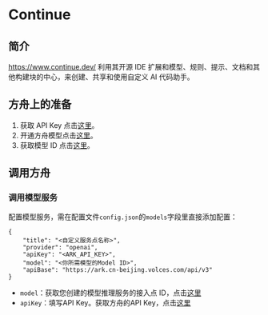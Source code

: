 
# Continue
## 简介

https://www.continue.dev/
利用其开源 IDE 扩展和模型、规则、提示、文档和其他构建块的中心，来创建、共享和使用自定义 AI 代码助手。

## 方舟上的准备


1. 获取 API Key 点击[这里](https://console.volcengine.com/ark/region:ark+cn-beijing/apiKey)。
2. 开通方舟模型点击[这里](https://console.volcengine.com/ark/region:ark+cn-beijing/openManagement)。
3. 获取模型 ID 点击[这里](https://www.volcengine.com/docs/82379/1330310#%E6%96%87%E6%9C%AC%E7%94%9F%E6%88%90)。


## 调用方舟
### 调用模型服务
配置模型服务，需在配置文件`config.json`的`models`字段里直接添加配置：

```
{
    "title": "<自定义服务点名称>",
    "provider": "openai",
    "apiKey": "<ARK_API_KEY>",
    "model": "<你所需模型的Model ID>",
    "apiBase": "https://ark.cn-beijing.volces.com/api/v3"
}
```
>

* `model`：获取您创建的模型推理服务的接入点 ID，点击[这里](https://console.volcengine.com/ark/region:ark+cn-beijing/endpoint?config=%7B%7D)
* `apiKey`：填写API Key。获取方舟的API Key，点击[这里](https://console.volcengine.com/ark/region:ark+cn-beijing/apiKey)


